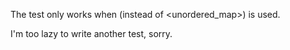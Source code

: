 The test only works when <map> (instead of <unordered_map>) is used.

I'm too lazy to write another test, sorry.
